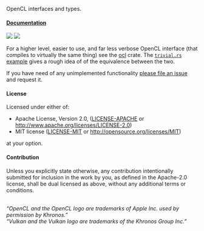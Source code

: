 OpenCL interfaces and types.

#### [Documentation](https://docs.rs/ocl-core)

[![](http://meritbadge.herokuapp.com/ocl_core)](https://crates.io/crates/ocl_core)
[![](https://docs.rs/ocl-core/badge.svg)](https://docs.rs/ocl-core)

For a higher level, easier to use, and far less verbose OpenCL interface (that
compiles to virtually the same thing) see the
[ocl](https://github.com/cogciprocate/ocl) crate. The [`trivial.rs`
example](https://github.com/cogciprocate/ocl/blob/master/ocl/examples/trivial.rs)
gives a rough idea of of the equivalence between the two.

If you have need of any unimplemented functionality [please file an
issue](https://github.com/cogciprocate/ocl/issues) and request it.

#### License

Licensed under either of:

 * Apache License, Version 2.0, ([LICENSE-APACHE](LICENSE-APACHE) or
   http://www.apache.org/licenses/LICENSE-2.0)
 * MIT license ([LICENSE-MIT](LICENSE-MIT) or
   http://opensource.org/licenses/MIT)

at your option.

#### Contribution

Unless you explicitly state otherwise, any contribution intentionally
submitted for inclusion in the work by you, as defined in the Apache-2.0
license, shall be dual licensed as above, without any additional terms or
conditions.


<br/>*“OpenCL and the OpenCL logo are trademarks of Apple Inc. used by
permission by Khronos.”* <br/>*“Vulkan and the Vulkan logo are trademarks of
the Khronos Group Inc.”*